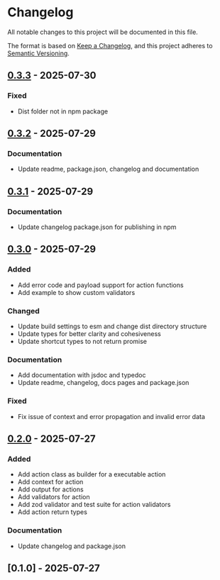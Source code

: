 # Changelog

All notable changes to this project will be documented in this file.

The format is based on [Keep a Changelog](https://keepachangelog.com/en/1.0.0/),
and this project adheres to [Semantic Versioning](https://semver.org/spec/v2.0.0.html).

## [0.3.3] - 2025-07-30

### Fixed

- Dist folder not in npm package

## [0.3.2] - 2025-07-29

### Documentation

- Update readme, package.json, changelog and documentation

## [0.3.1] - 2025-07-29

### Documentation

- Update changelog package.json for publishing in npm

## [0.3.0] - 2025-07-29

### Added

- Add error code and payload support for action functions
- Add example to show custom validators

### Changed

- Update build settings to esm and change dist directory structure
- Update types for better clarity and cohesiveness
- Update shortcut types to not return promise

### Documentation

- Add documentation with jsdoc and typedoc
- Update readme, changelog, docs pages and package.json

### Fixed

- Fix issue of context and error propagation and invalid error data

## [0.2.0] - 2025-07-27

### Added

- Add action class as builder for a executable action
- Add context for action
- Add output for actions
- Add validators for action
- Add zod validator and test suite for action validators
- Add action return types

### Documentation

- Update changelog and package.json

## [0.1.0] - 2025-07-27

[0.3.3]: https://github.com/SwastikBhattacharyya/next-actions/compare/v0.3.2..0.3.3
[0.3.2]: https://github.com/SwastikBhattacharyya/next-actions/compare/v0.3.1..v0.3.2
[0.3.1]: https://github.com/SwastikBhattacharyya/next-actions/compare/v0.3.0..v0.3.1
[0.3.0]: https://github.com/SwastikBhattacharyya/next-actions/compare/v0.2.0..v0.3.0
[0.2.0]: https://github.com/SwastikBhattacharyya/next-actions/compare/v0.1.0..v0.2.0

<!-- generated by git-cliff -->
